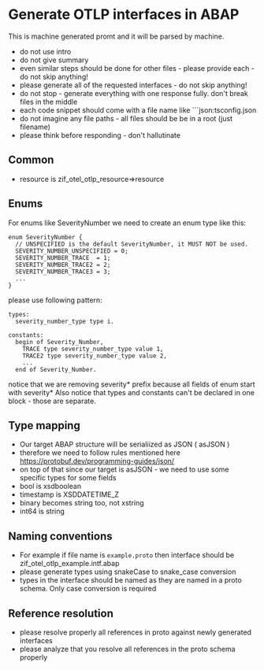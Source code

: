 # Generate OTLP interfaces in ABAP

This is machine generated promt and it will be parsed by machine.

- do not use intro
- do not give summary
- even similar steps should be done for other files - please provide each - do not skip anything!
- please generate all of the requested interfaces - do not skip anything!
- do not stop - generate everything with one response fully. don't break files in the middle
- each code snippet should come with a file name like ```json:tsconfig.json
- do not imagine any file paths - all files should be be in a root (just filename)
- please think before responding - don't hallutinate

## Common

- resource is zif_otel_otlp_resource=>resource

## Enums

For enums like SeverityNumber we need to create an enum type like this:

```
enum SeverityNumber {
  // UNSPECIFIED is the default SeverityNumber, it MUST NOT be used.
  SEVERITY_NUMBER_UNSPECIFIED = 0;
  SEVERITY_NUMBER_TRACE  = 1;
  SEVERITY_NUMBER_TRACE2 = 2;
  SEVERITY_NUMBER_TRACE3 = 3;
  ...
}
```

please use following pattern:

```
types:
  severity_number_type type i.

constants:
  begin of Severity_Number,
    TRACE type severity_number_type value 1,
    TRACE2 type severity_number_type value 2,
    ...
  end of Severity_Number.
```

notice that we are removing severity* prefix because all fields of enum start with severity*
Also notice that types and constants can't be declared in one block - those are separate.

## Type mapping

- Our target ABAP structure will be serialiized as JSON ( asJSON )
- therefore we need to follow rules mentioned here https://protobuf.dev/programming-guides/json/
- on top of that since our target is asJSON - we need to use some specific types for some fields
- bool is xsdboolean
- timestamp is XSDDATETIME_Z
- binary becomes string too, not xstring
- int64 is string

## Naming conventions

- For example if file name is `example.proto` then interface should be zif_otel_otlp_example.intf.abap
- please generate types using snakeCase to snake_case conversion
- types in the interface should be named as they are named in a proto schema. Only case conversion is required

## Reference resolution

- please resolve properly all references in proto against newly generated interfaces
- please analyze that you resolve all references in the proto schema properly
